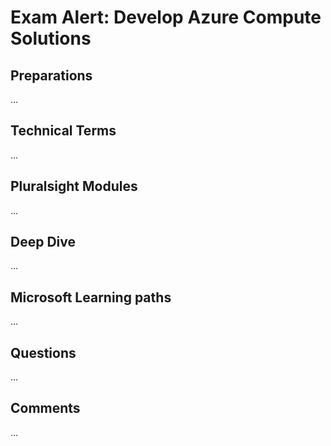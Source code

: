 # Exam Alert: Develop Azure Compute Solutions

## Preparations
...

## Technical Terms
...

## Pluralsight Modules
...

## Deep Dive
...

## Microsoft Learning paths
...

## Questions
...

## Comments
...